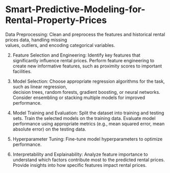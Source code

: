 # Smart-Predictive-Modeling-for-Rental-Property-Prices

Data Preprocessing:
Clean and preprocess the features and historical rental prices data, handling missing  
values, outliers, and encoding categorical variables.

2. Feature Selection and Engineering:
Identify key features that significantly influence rental prices. Perform feature 
engineering to create new informative features, such as proximity scores to important   
facilities.

4. Model Selection:
Choose appropriate regression algorithms for the task, such as linear regression,  
decision trees, random forests, gradient boosting, or neural networks. Consider
ensembling or stacking multiple models for improved performance.

6. Model Training and Evaluation:
Split the dataset into training and testing sets. Train the selected models on the training
data. Evaluate model performance using appropriate metrics (e.g., mean squared error,
mean absolute error) on the testing data.

8. Hyperparameter Tuning:
Fine-tune model hyperparameters to optimize performance.

10. Interpretability and Explainability:
Analyze feature importance to understand which factors contribute most to the predicted
rental prices. Provide insights into how specific features impact rental prices.
 
